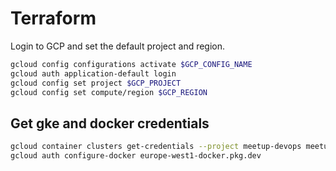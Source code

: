# Terraform

Login to GCP and set the default project and region.

```bash
gcloud config configurations activate $GCP_CONFIG_NAME
gcloud auth application-default login
gcloud config set project $GCP_PROJECT
gcloud config set compute/region $GCP_REGION
```

## Get gke and docker credentials

```bash
gcloud container clusters get-credentials --project meetup-devops meetup-keda --region europe-west1
gcloud auth configure-docker europe-west1-docker.pkg.dev
```
